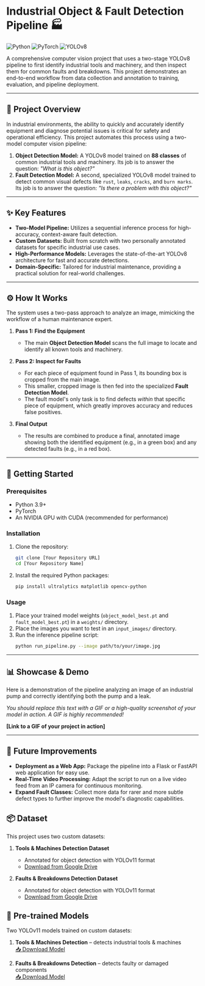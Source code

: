 # Industrial Object & Fault Detection Pipeline 🏭

![Python](https://img.shields.io/badge/Python-3.9%2B-blue) ![PyTorch](https://img.shields.io/badge/PyTorch-2.0%2B-orange) ![YOLOv8](https://img.shields.io/badge/YOLOv8-Ultralytics-purple)

A comprehensive computer vision project that uses a two-stage YOLOv8 pipeline to first identify industrial tools and machinery, and then inspect them for common faults and breakdowns. This project demonstrates an end-to-end workflow from data collection and annotation to training, evaluation, and pipeline deployment.



---
## 🎯 Project Overview

In industrial environments, the ability to quickly and accurately identify equipment and diagnose potential issues is critical for safety and operational efficiency. This project automates this process using a two-model computer vision pipeline:

1.  **Object Detection Model:** A YOLOv8 model trained on **88 classes** of common industrial tools and machinery. Its job is to answer the question: *"What is this object?"*
2.  **Fault Detection Model:** A second, specialized YOLOv8 model trained to detect common visual defects like `rust`, `leaks`, `cracks`, and `burn marks`. Its job is to answer the question: *"Is there a problem with this object?"*

---
## ✨ Key Features

* **Two-Model Pipeline:** Utilizes a sequential inference process for high-accuracy, context-aware fault detection.
* **Custom Datasets:** Built from scratch with two personally annotated datasets for specific industrial use cases.
* **High-Performance Models:** Leverages the state-of-the-art YOLOv8 architecture for fast and accurate detections.
* **Domain-Specific:** Tailored for industrial maintenance, providing a practical solution for real-world challenges.

---
## ⚙️ How It Works

The system uses a two-pass approach to analyze an image, mimicking the workflow of a human maintenance expert.

1.  **Pass 1: Find the Equipment**
    * The main **Object Detection Model** scans the full image to locate and identify all known tools and machinery.

2.  **Pass 2: Inspect for Faults**
    * For each piece of equipment found in Pass 1, its bounding box is cropped from the main image.
    * This smaller, cropped image is then fed into the specialized **Fault Detection Model**.
    * The fault model's only task is to find defects *within* that specific piece of equipment, which greatly improves accuracy and reduces false positives.

3.  **Final Output**
    * The results are combined to produce a final, annotated image showing both the identified equipment (e.g., in a green box) and any detected faults (e.g., in a red box).

---
## 🚀 Getting Started

### Prerequisites

* Python 3.9+
* PyTorch
* An NVIDIA GPU with CUDA (recommended for performance)

### Installation

1.  Clone the repository:
    ```bash
    git clone [Your Repository URL]
    cd [Your Repository Name]
    ```

2.  Install the required Python packages:
    ```bash
    pip install ultralytics matplotlib opencv-python
    ```

### Usage

1.  Place your trained model weights (`object_model_best.pt` and `fault_model_best.pt`) in a `weights/` directory.
2.  Place the images you want to test in an `input_images/` directory.
3.  Run the inference pipeline script:
    ```bash
    python run_pipeline.py --image path/to/your/image.jpg
    ```

---
## 📊 Showcase & Demo

Here is a demonstration of the pipeline analyzing an image of an industrial pump and correctly identifying both the pump and a leak.

*You should replace this text with a GIF or a high-quality screenshot of your model in action. A GIF is highly recommended!*

**[Link to a GIF of your project in action]**

---
## 🔮 Future Improvements

* **Deployment as a Web App:** Package the pipeline into a Flask or FastAPI web application for easy use.
* **Real-Time Video Processing:** Adapt the script to run on a live video feed from an IP camera for continuous monitoring.
* **Expand Fault Classes:** Collect more data for rarer and more subtle defect types to further improve the model's diagnostic capabilities.




## 📦 Dataset
This project uses two custom datasets:

1. **Tools & Machines Detection Dataset**  
   - Annotated for object detection with YOLOv11 format  
   - [Download from Google Drive](https://drive.google.com/drive/folders/1ch4IvZ2BCWRgodM2Z0rULLT2fAn0QYK0?usp=sharing)

2. **Faults & Breakdowns Detection Dataset**  
   - Annotated for object detection with YOLOv11 format  
   - [Download from Google Drive](https://drive.google.com/drive/folders/1L0vN75vwAAZgR7LKYCC4mCztMuCCWajL?usp=sharing)

## 🧠 Pre-trained Models
Two YOLOv11 models trained on custom datasets:

1. **Tools & Machines Detection** – detects industrial tools & machines  
   [📥 Download Model](https://drive.google.com/file/d/1ZreG4TP2WSpivRTMe_4oWqB87mzQ3oZ7/view?usp=sharing)

2. **Faults & Breakdowns Detection** – detects faulty or damaged components  
   [📥 Download Model](https://drive.google.com/file/d/1pveSD0okpU-CLVGq1G6X3401ENEOWKcU/view?usp=sharing)
